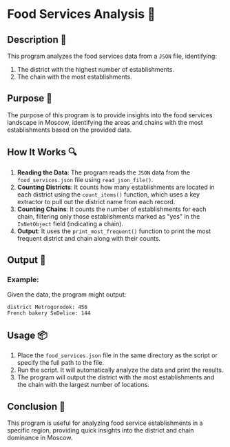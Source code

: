 # Food Services Analysis 📝

## Description 📝

This program analyzes the food services data from a `JSON` file, identifying:

1. The district with the highest number of establishments.
2. The chain with the most establishments.

## Purpose 🎯

The purpose of this program is to provide insights into the food services landscape in Moscow, identifying the areas and chains with the most establishments based on the provided data.

## How It Works 🔍

1. **Reading the Data**: The program reads the `JSON` data from the `food_services.json` file using `read_json_file()`.
2. **Counting Districts**: It counts how many establishments are located in each district using the `count_items()` function, which uses a key extractor to pull out the district name from each record.
3. **Counting Chains**: It counts the number of establishments for each chain, filtering only those establishments marked as "yes" in the `IsNetObject` field (indicating a chain).
4. **Output**: It uses the `print_most_frequent()` function to print the most frequent district and chain along with their counts.

## Output 📜

### Example:

Given the data, the program might output:

```
district Metrogorodok: 456
French bakery SeDelice: 144
```

## Usage 📦

1. Place the `food_services.json` file in the same directory as the script or specify the full path to the file.
2. Run the script. It will automatically analyze the data and print the results.
3. The program will output the district with the most establishments and the chain with the largest number of locations.

## Conclusion 🚀

This program is useful for analyzing food service establishments in a specific region, providing quick insights into the district and chain dominance in Moscow.
